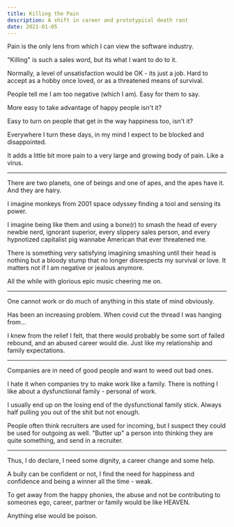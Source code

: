 ```yaml
---
title: Killing the Pain
description: A shift in career and prototypical death rant
date: 2021-01-05
---
```


Pain is the only lens from which I can view the software industry.

"Killing" is such a sales word, but its what I want to do to it.

Normally, a level of unsatisfaction would be OK - its just a job.  Hard to accept as a hobby once loved, or as a threatened means of survival.

People tell me I am too negative (which I am).  Easy for them to say. 

More easy to take advantage of happy people isn't it?

Easy to turn on people that get in the way happiness too, isn't it?

Everywhere I turn these days, in my mind I expect to be blocked and disappointed.

It adds a little bit more pain to a very large and growing body of pain.   Like a virus.

---

There are two planets, one of beings and one of apes, and the apes have it.  And they are hairy.

I imagine monkeys from 2001 space odyssey finding a tool and sensing its power.

I imagine being like them and using a bone(r) to smash the head of every newbie nerd, ignorant superior, every slippery sales person, and every hypnotized capitalist pig wannabe American that ever threatened me.

There is something very satisfying imagining smashing until their head is nothing but a bloody stump that no longer disrespects my survival or love.  It matters not if I am negative or jealous anymore.

All the while with glorious epic music cheering me on.

---

One cannot work or do much of anything in this state of mind obviously.  

Has been an increasing problem.  When covid cut the thread I was hanging from... 

I knew from the relief I felt, that there would probably be some sort of failed rebound, and an abused career would die.  Just like my relationship and family expectations.

---

Companies are in need of good people and want to weed out bad ones. 

I hate it when companies try to make work like a family.  There is nothing I like about a dysfunctional family - personal of work.

I usually end up on the losing end of the dysfunctional family stick.  Always half pulling you out of the shit but not enough.

People often think recruiters are used for incoming, but I suspect they could be used for outgoing as well.  "Butter up" a person into thinking they are quite something, and send in a recruiter.

---

Thus, I do declare, I need some dignity, a career change and some help.

A bully can be confident or not, I find the need for happiness and confidence and being a winner all the time - weak.

To get away from the happy phonies, the abuse and not be contributing to someones ego, career, partner or family would be like HEAVEN.

Anything else would be poison.
